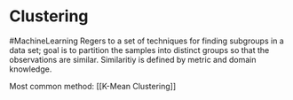 # Clustering
#MachineLearning 
Regers to a set of techniques for finding subgroups in a data set; goal is to partition the samples into distinct groups so that the observations are similar. Similaritiy is defined by metric and domain knowledge.

Most common method: [[K-Mean Clustering]]